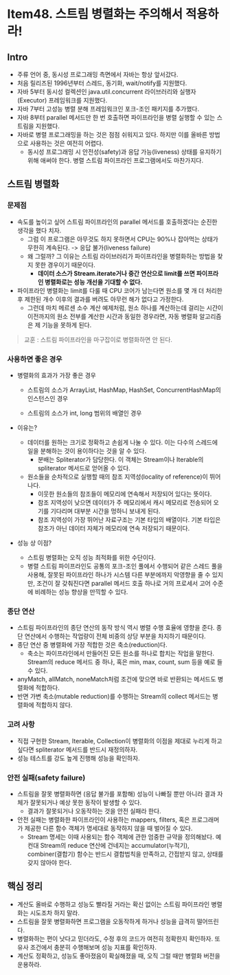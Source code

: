 # Item48. 스트림 병렬화는 주의해서 적용하라!

## Intro

- 주류 언어 중, 동시성 프로그래밍 측면에서 자바는 항상 앞서갔다.
- 처음 릴리즈된 1996년부터 스레드, 동기화, wait/notify를 지원했다.
- 자바 5부터 동시성 컬렉션인 java.util.concurrent 라이브러리와 실행자(Executor) 프레임워크를 지원했다.
- 자바 7부터 고성능 병렬 분해 프레임워크인 포크-조인 패키지를 추가했다.
- 자바 8부터 parallel 메서드만 한 번 호출하면 파이프라인을 병렬 실행할 수 있는 스트림을 지원했다.
- 자바로 병렬 프로그래밍을 하는 것은 점점 쉬워지고 있다. 하지만 이를 올바른 방법으로 사용하는 것은 여전히 어렵다.
  - 동시성 프로그래밍 시 안전성(safety)과 응답 가능(liveness) 상태를 유지하기 위해 애써야 한다. 병렬 스트림 파이프라인 프로그램에서도 마찬가지다.





## 스트림 병렬화

### 문제점

- 속도를 높이고 싶어 스트림 파이프라인의 parallel 메서드를 호출하겠다는 순진한 생각을 했다 치자.
  - 그럼 이 프로그램은 아무것도 하지 못하면서 CPU는 90%나 잡아먹는 상태가 무한히 계속된다. -> 응답 불가(liveness failure)
  - 왜 그럴까? 그 이유는 스트림 라이브러리가 파이프라인을 병렬화하는 방법을 찾지 못한 경우이기 때문이다.
    - **데이터 소스가 Stream.iterate거나 중간 연산으로 limit를 쓰면 파이프라인 병렬화로는 성능 개선을 기대할 수 없다.**
- 파이프라인 병렬화는 limit를 다룰 때 CPU 코어가 남는다면 원소를 몇 개 더 처리한 후 제한된 개수 이후의 결과를 버려도 아무런 해가 없다고 가정한다.
  - 그런데 마치 메르센 소수 계산 예제처럼, 원소 하나를 계산하는데 걸리는 시간이 이전까지의 원소 전부를 계산한 시간과 동일한 경우라면, 자동 병렬화 알고리즘은 제 기능을 못하게 된다.

> 교훈 : 스트림 파이프라인을 마구잡이로 병렬화하면 안 된다.



### 사용하면 좋은 경우

- 병렬화의 효과가 가장 좋은 경우

  - 스트림의 소스가 ArrayList, HashMap, HashSet, ConcurrentHashMap의 인스턴스인 경우

  - 스트림의 소스가 int, long 범위의 배열인 경우

- 이유는? 

  - 데이터를 원하는 크기로 정확하고 손쉽게 나눌 수 있다. 이는 다수의 스레드에 일을 분해하는 것이 용이하다는 것을 알 수 있다.
    - 분배는 Spliterator가 담당한다. 이 객체는 Stream이나 Iterable의 spliterator 메서드로 얻어올 수 있다.
  - 원소들을 순차적으로 실행할 때의 참조 지역성(locality of reference)이 뛰어나다.
    - 이웃한 원소들의 참조들이 메모리에 연속해서 저장되어 있다는 뜻이다.
    - 참조 지역성이 낮으면 데이터가 주 메모리에서 캐시 메모리로 전송되어 오기를 기다리며 대부분 시간을 멍하니 보내게 된다.
    - 참조 지역성이 가장 뛰어난 자료구조는 기본 타입의 배열이다. 기본 타입은 참조가 아닌 데이터 자체가 메모리에 연속 저장되기 때문이다.

- 성능 상 이점?

  - 스트림 병렬화는 오직 성능 최적화를 위한 수단이다.
  - 병렬 스트림 파이프라인도 공통의 포크-조인 풀에서 수행되어 같은 스레드 풀을 사용해, 잘못된 파이프라인 하나가 시스템 다른 부분에까지 악영향을 줄 수 있지만, 조건이 잘 갖춰진다면 parallel 메서드 호출 하나로 거의 프로세서 고어 수준에 비례하는 성능 향상을 만끽할 수 있다.



### 종단 연산

- 스트림 파이프라인의 종단 연산의 동작 방식 역시 병렬 수행 효율에 영향을 준다. 종단 연산에서 수행하는 작업량이 전체 비중의 상당 부분을 차지하기 때문이다.
- 종단 연산 중 병렬화에 가장 적합한 것은 축소(reduction)다.
  - 축소는 파이프라인에서 만들어진 모든 원소를 하나로 합치는 작업을 말한다. Stream의 reduce 메서드 중 하나, 혹은 min, max, count, sum 등을 예로 들 수 있다.
- anyMatch, allMatch, noneMatch처럼 조건에 맞으면 바로 반환되는 메서드도 병렬화에 적합하다.
- 반면 가변 축소(mutable reduction)를 수행하는 Stream의 collect 메서드는 병렬화에 적합하지 않다.



### 고려 사항

- 직접 구현한 Stream, Iterable, Collection이 병렬화의 이점을 제대로 누리게 하고 싶다면 spliterator 메서드를 반드시 재정의하자.
- 성능 테스트를 강도 높게 진행해 성능을 확인하자.



### 안전 실패(safety failure)

- 스트림을 잘못 병렬화하면 (응답 불가를 포함해) 성능이 나빠질 뿐만 아니라 결과 자체가 잘못되거나 예상 못한 동작이 발생할 수 있다.
  - 결과가 잘못되거나 오동작하는 것을 안전 실패라 한다.
- 안전 실패는 병렬화한 파이프라인이 사용하는 mappers, filters, 혹은 프로그래머가 제공한 다른 함수 객체가 명세대로 동작하지 않을 때 벌어질 수 있다.
  - Stream 명세는 이때 사용되는 함수 객체에 관한 엄중한 규약을 정의해놨다. 예컨대 Stream의 reduce 연산에 건네지는 accumulator(누적기), combiner(결합기) 함수는 반드시 결합법칙을 만족하고, 간접받지 않고, 상태를 갖지 않아야 한다.





## 핵심 정리

- 계산도 올바로 수행하고 성능도 빨라질 거라는 확신 없이는 스트림 파이프라인 병렬화는 시도조차 하지 말라.
- 스트림을 잘못 병렬화하면 프로그램을 오동작하게 하거나 성능을 급격히 떨어뜨린다.
- 병렬화하는 편이 낫다고 믿더라도, 수정 후의 코드가 여전히 정확한지 확인하자. 또 유사 조건에서 충분히 수행해보며 성능 지표를 확인하자.
- 계산도 정확하고, 성능도 좋아졌음이 확실해졌을 때, 오직 그럴 때만 병렬화 버전을 운용하라.
